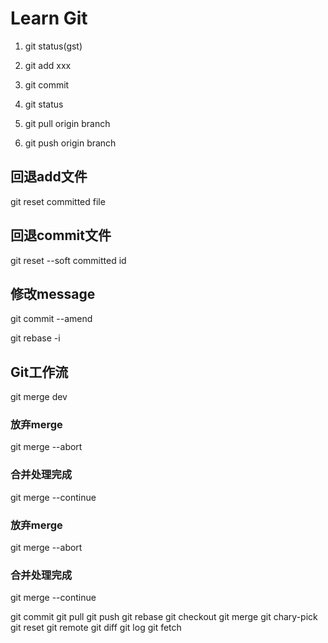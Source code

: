 # Learn Git

1. git status(gst)

2. git add xxx

3. git commit

4. git status

5. git pull origin branch 

6. git push origin branch



## 回退add文件

git reset committed file

## 回退commit文件

git reset --soft committed id

## 修改message
git commit --amend

git rebase -i

## Git工作流

git merge dev
### 放弃merge
git merge --abort

### 合并处理完成
git merge --continue

### 放弃merge
git merge --abort

### 合并处理完成
git merge --continue

git commit 
git pull
git push
git rebase
git checkout
git merge
git chary-pick
git reset
git remote
git diff
git log
git fetch


